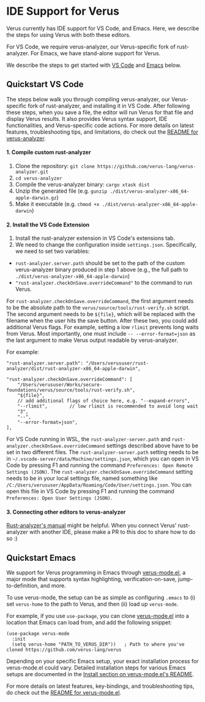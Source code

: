 # IDE Support for Verus

Verus currently has IDE support for VS Code, and Emacs. Here, we describe the steps for using Verus with both these editors.

For VS Code, we require verus-analyzer, our Verus-specific fork of rust-analyzer. For Emacs, we have stand-alone support for Verus.

We describe the steps to get started with [VS Code](#quickstart-vs-code) and [Emacs](#quickstart-emacs) below.

## Quickstart VS Code
The steps below walk you through compiling verus-analyzer, our Verus-specific fork of rust-analyzer, and installing it in VS Code. After following these steps, when you save a file, the editor will run Verus for that file and display Verus results. It also provides Verus syntax support, IDE functionalities, and Verus-specific code actions.  For more details on latest features, troubleshooting tips, and limitations, do check out the [README for verus-analyzer](https://github.com/verus-lang/verus-analyzer/blob/main/README.md).

#### 1. Compile custom rust-analyzer

1. Clone the repository: `git clone https://github.com/verus-lang/verus-analyzer.git`  
2. `cd verus-analyzer`
3. Compile the verus-analyzer binary: `cargo xtask dist`
4. Unzip the generated file (e.g. `gunzip ./dist/verus-analyzer-x86_64-apple-darwin.gz`)
5. Make it executable (e.g. `chmod +x ./dist/verus-analyzer-x86_64-apple-darwin`)

#### 2. Install the VS Code Extension

1. Install the rust-analyzer extension in VS Code's extensions tab.
2. We need to change the configuration inside `settings.json`. Specifically, we need to set two variables:
- `rust-analyzer.server.path` should be set to the path of the custom verus-analyzer binary produced in step 1 above (e.g., the full path to `./dist/verus-analyzer-x86_64-apple-darwin`)
- `"rust-analyzer.checkOnSave.overrideCommand"` to the command to run Verus. 

For `rust-analyzer.checkOnSave.overrideCommand`, the first argument needs to be the absolute path to the `verus/source/tools/rust-verify.sh` script. The second argument needs to be `${file}`, which will be replaced with the filename when the user hits the save button. After these two, you could add additional Verus flags. For example, setting a low `rlimit` prevents long waits from Verus. Most importantly, one must include `-- --error-format=json` as the last argument to make Verus output readable by verus-analyzer.

For example:
```
"rust-analyzer.server.path": "/Users/verususer/rust-analyzer/dist/rust-analyzer-x86_64-apple-darwin", 

"rust-analyzer.checkOnSave.overrideCommand": [
    "/Users/verususer/Works/secure-foundations/verus/source/tools/rust-verify.sh", 
    "${file}",   
    // add additional flags of choice here, e.g. "--expand-errors",
    "--rlimit",        // low rlimit is recommended to avoid long wait
    "3",
    "--", 
    "--error-format=json",
],
```

For VS Code running in WSL, the `rust-analyzer-server.path` and
`rust-analyzer.checkOnSave.overrideCommand` settings described above have to be
set in two different files. The `rust-analyzer-server.path` setting needs to be
in `~/.vscode-server/data/Machine/settings.json`, which you can open in VS Code
by pressing F1 and running the command `Preferences: Open Remote Settings
(JSON)`. The `rust-analyzer.checkOnSave.overrideCommand` setting needs to be in
your local settings file, named something like
`/C:/Users/verususer/AppData/Roaming/Code/User/settings.json`. You can open this
file in VS Code by pressing F1 and running the command `Preferences: Open User
Settings (JSON)`.

#### 3. Connecting other editors to verus-analyzer

[Rust-analyzer's manual](https://rust-analyzer.github.io/manual.html) might be helpful. When you connect Verus' rust-analyzer with another IDE, please make a PR to this doc to share how to do so :)


## Quickstart Emacs
We support for Verus programming in Emacs through [verus-mode.el](https://github.com/verus-lang/verus-mode.el), a major mode that supports syntax highlighting, verification-on-save, jump-to-definition, and more.

To use verus-mode, the setup can be as simple as configuring `.emacs` to (i) set `verus-home` to the path to Verus, and then (ii) load up `verus-mode`.

For example, if you use `use-package`, you can clone [verus-mode.el](https://github.com/verus-lang/verus-mode.el) into a location that Emacs can load from, and add the following snippet:
```
(use-package verus-mode
  :init
  (setq verus-home "PATH_TO_VERUS_DIR"))   ; Path to where you've cloned https://github.com/verus-lang/verus
```

Depending on your specific Emacs setup, your exact installation process for verus-mode.el could vary. Detailed installation steps for various Emacs setups are documented in the [Install section on verus-mode.el's README](https://github.com/verus-lang/verus-mode.el#install).

For more details on latest features, key-bindings, and troubleshooting tips, do check out the [README for verus-mode.el](https://github.com/verus-lang/verus-mode.el/blob/main/README.md).
